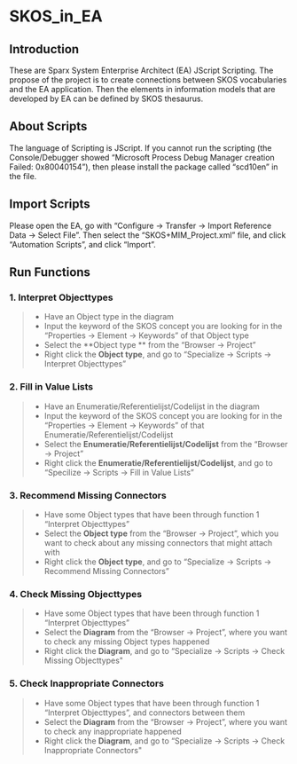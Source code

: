 # SKOS_in_EA

## Introduction
These are Sparx System Enterprise Architect (EA) JScript Scripting. The propose of the project is to create connections between SKOS vocabularies and the EA application. Then the elements in information models that are developed by EA can be defined by SKOS thesaurus.

## About Scripts
The language of Scripting is JScript. If you cannot run the scripting (the Console/Debugger showed “Microsoft Process Debug Manager creation Failed: 0x80040154”), then please install the package called “scd10en” in the file.

## Import Scripts
Please open the EA, go with “Configure -> Transfer -> Import Reference Data -> Select File”. Then select the “SKOS+MIM_Project.xml” file, and click “Automation Scripts”, and click “Import”.

## Run Functions

### 1. Interpret Objecttypes
> * Have an Object type in the diagram
> * Input the keyword of the SKOS concept you are looking for in the “Properties -> Element -> Keywords” of that Object type
> * Select the **Object type ** from the “Browser -> Project”
> * Right click the **Object type**, and go to “Specialize -> Scripts -> Interpret Objecttypes”

### 2. Fill in Value Lists
> * Have an Enumeratie/Referentielijst/Codelijst in the diagram
> * Input the keyword of the SKOS concept you are looking for in the “Properties -> Element -> Keywords” of that Enumeratie/Referentielijst/Codelijst
> * Select the **Enumeratie/Referentielijst/Codelijst** from the “Browser -> Project”
> * Right click the **Enumeratie/Referentielijst/Codelijst**, and go to “Specilize -> Scripts -> Fill in Value Lists”

### 3. Recommend Missing Connectors
> * Have some Object types that have been through function 1 “Interpret Objecttypes”
> * Select the **Object type** from the “Browser -> Project”, which you want to check about any missing connectors that might attach with
> * Right click the **Object type**, and go to “Specialize -> Scripts -> Recommend Missing Connectors”

### 4. Check Missing Objecttypes
> * Have some Object types that have been through function 1 “Interpret Objecttypes”
> * Select the **Diagram** from the “Browser -> Project”, where you want to check any missing Object types happened
> * Right click the **Diagram**, and go to “Specialize -> Scripts -> Check Missing Objecttypes"

### 5. Check Inappropriate Connectors
> * Have some Object types that have been through function 1 “Interpret Objecttypes”, and connectors between them
> * Select the **Diagram** from the “Browser -> Project”, where you want to check any inappropriate happened
> * Right click the **Diagram**, and go to “Specialize -> Scripts -> Check Inappropriate Connectors"
